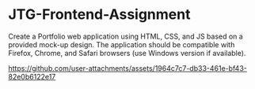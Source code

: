 # JTG-Frontend-Assignment
Create a Portfolio web application using HTML, CSS, and JS based on a provided mock-up design. The application should be compatible with Firefox, Chrome, and Safari browsers (use Windows version if available).


https://github.com/user-attachments/assets/1964c7c7-db33-461e-bf43-82e0b6122e17

